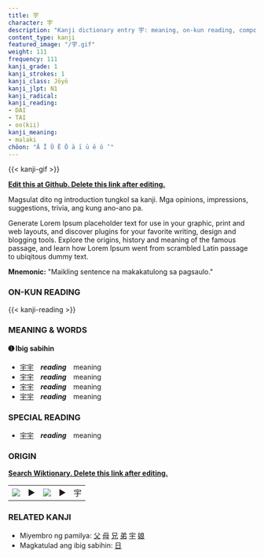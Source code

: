 ```yaml
---
title: 宇
character: 宇
description: "Kanji dictionary entry 宇: meaning, on-kun reading, compounds, origin, related kanji"
content_type: kanji
featured_image: "/宇.gif"
weight: 111
frequency: 111
kanji_grade: 1
kanji_strokes: 1
kanji_class: Jōyō
kanji_jlpt: N1
kanji_radical: 
kanji_reading: 
- DAI
- TAI
- oo(kii)
kanji_meaning:
- malaki
chōon: "Ā Ī Ū Ē Ō ā ī ū ē ō ’"
---
```

[//]: # (Don't edit the line below. Kanji animated GIF code is automatically generated.)
{{< kanji-gif >}}

[//]: # (Edit below this line.)

**[Edit this at Github. Delete this link after editing.](https://github.com/tim0g/tim/tree/main/content/kanji/宇/index.md)**

Magsulat dito ng introduction tungkol sa kanji. Mga opinions, impressions, suggestions, trivia, ang kung ano-ano pa.

Generate Lorem Ipsum placeholder text for use in your graphic, print and web layouts, and discover plugins for your favorite writing, design and blogging tools. Explore the origins, history and meaning of the famous passage, and learn how Lorem Ipsum went from scrambled Latin passage to ubiqitous dummy text.
 
**Mnemonic:** "Maikling sentence na makakatulong sa pagsaulo."

### ON-KUN READING

[//]: # (Don't edit the line below. ON-KUN READING code is automatically generated.)
{{< kanji-reading >}}

### MEANING & WORDS

#### ➊ **Ibig sabihin**
  - [宇](../宇)[宇](../宇)　***reading***　meaning
  - [宇](../宇)[宇](../宇)　***reading***　meaning
  - [宇](../宇)[宇](../宇)　***reading***　meaning
  - [宇](../宇)[宇](../宇)　***reading***　meaning

### SPECIAL READING
  - [宇](../宇)[宇](../宇)　***reading***　meaning

### ORIGIN

**[Search Wiktionary. Delete this link after editing.](https://wiktionary.org/wiki/宇)**
<table class="kanji-table"><tr><td>
<img src="60px-宇-bronze.svg.png">
</td><td>▶</td><td>
<img src="60px-宇-oracle.svg.png">
</td><td>▶</td>
<td class="kanji-origin">宇</td>
</tr></table>

### RELATED KANJI
- Miyembro ng pamilya: [父](../父) [母](../母) [兄](../兄) [弟](../弟) [宇](../宇) [娘](../娘)
- Magkatulad ang ibig sabihin: [日](../日)
